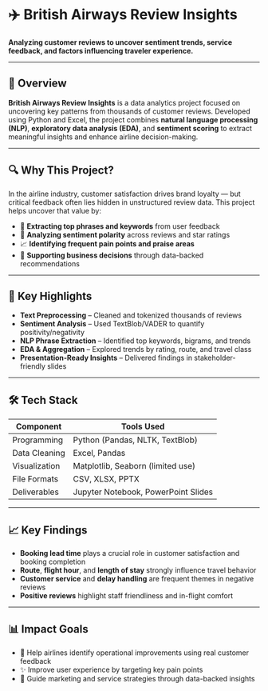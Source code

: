 
# ✈️ British Airways Review Insights

**Analyzing customer reviews to uncover sentiment trends, service feedback, and factors influencing traveler experience.**

---

## 📘 Overview

**British Airways Review Insights** is a data analytics project focused on uncovering key patterns from thousands of customer reviews. Developed using Python and Excel, the project combines **natural language processing (NLP)**, **exploratory data analysis (EDA)**, and **sentiment scoring** to extract meaningful insights and enhance airline decision-making.

---

## 🔍 Why This Project?

In the airline industry, customer satisfaction drives brand loyalty — but critical feedback often lies hidden in unstructured review data. This project helps uncover that value by:

- 💬 **Extracting top phrases and keywords** from user feedback  
- 🎯 **Analyzing sentiment polarity** across reviews and star ratings  
- 📈 **Identifying frequent pain points and praise areas**  
- 🧠 **Supporting business decisions** through data-backed recommendations  

---

## 🔑 Key Highlights

- **Text Preprocessing** – Cleaned and tokenized thousands of reviews  
- **Sentiment Analysis** – Used TextBlob/VADER to quantify positivity/negativity  
- **NLP Phrase Extraction** – Identified top keywords, bigrams, and trends  
- **EDA & Aggregation** – Explored trends by rating, route, and travel class  
- **Presentation-Ready Insights** – Delivered findings in stakeholder-friendly slides  

---

## 🛠️ Tech Stack

| **Component**     | **Tools Used**                         |
|-------------------|----------------------------------------|
| Programming       | Python (Pandas, NLTK, TextBlob)        |
| Data Cleaning     | Excel, Pandas                          |
| Visualization     | Matplotlib, Seaborn (limited use)      |
| File Formats      | CSV, XLSX, PPTX                        |
| Deliverables      | Jupyter Notebook, PowerPoint Slides    |

---

## 📈 Key Findings

- **Booking lead time** plays a crucial role in customer satisfaction and booking completion  
- **Route**, **flight hour**, and **length of stay** strongly influence travel behavior  
- **Customer service** and **delay handling** are frequent themes in negative reviews  
- **Positive reviews** highlight staff friendliness and in-flight comfort  

---

## 📊 Impact Goals

- 🛬 Help airlines identify operational improvements using real customer feedback  
- ✨ Improve user experience by targeting key pain points  
- 📣 Guide marketing and service strategies through data-backed insights  
